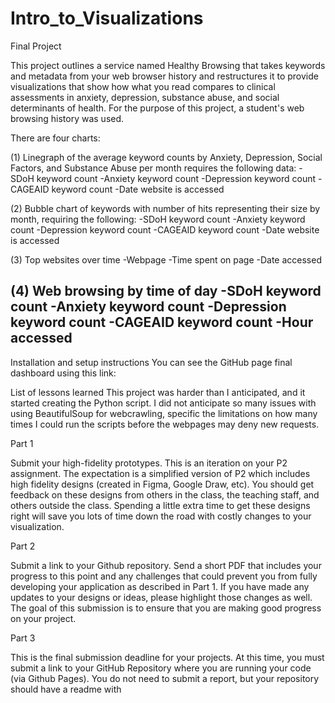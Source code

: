 # Intro_to_Visualizations
Final Project

This project outlines a service named Healthy Browsing that takes keywords and metadata from your web browser history and restructures it to provide visualizations that show how what you read compares to clinical assessments in anxiety, depression, substance abuse, and social determinants of health. For the purpose of this project, a student's web browsing history was used.

There are four charts:

(1) Linegraph of the average keyword counts by Anxiety, Depression, Social Factors, and Substance Abuse per month requires the following data:
 -SDoH keyword count
 -Anxiety keyword count
 -Depression keyword count
 -CAGEAID keyword count
 -Date website is accessed

 (2) Bubble chart of keywords with number of hits representing their size by month, requiring the following: 
 -SDoH keyword count
 -Anxiety keyword count
 -Depression keyword count
 -CAGEAID keyword count
 -Date website is accessed

 (3) Top websites over time
 -Webpage
 -Time spent on page
 -Date accessed

 (4) Web browsing by time of day
  -SDoH keyword count
 -Anxiety keyword count
 -Depression keyword count
 -CAGEAID keyword count
 -Hour accessed
 ---------------------------------------------------------------------------

Installation and setup instructions
 You can see the GitHub page final dashboard using this link:
 
List of lessons learned
 This project was harder than I anticipated, and it started creating the Python script. I did not  anticipate so many issues with using BeautifulSoup for webcrawling, specific the limitations on how many times I could run the scripts before the webpages may deny new requests. 

 

Part 1 

Submit your high-fidelity prototypes. This is an iteration on your P2 assignment. The expectation is a simplified version of P2 which includes high fidelity designs (created in Figma, Google Draw, etc). You should get feedback on these designs from others in the class, the teaching staff, and others outside the class. Spending a little extra time to get these designs right will save you lots of time down the road with costly changes to your visualization.

Part 2 

Submit a link to your Github repository. Send a short PDF that includes your progress to this point and any challenges that could prevent you from fully developing your application as described in Part 1. If you have made any updates to your designs or ideas, please highlight those changes as well. The goal of this submission is to ensure that you are making good progress on your project. 

Part 3 

This is the final submission deadline for your projects. At this time, you must submit a link to your GitHub Repository where you are running your code (via Github Pages). You do not need to submit a report, but your repository should have a readme with 
